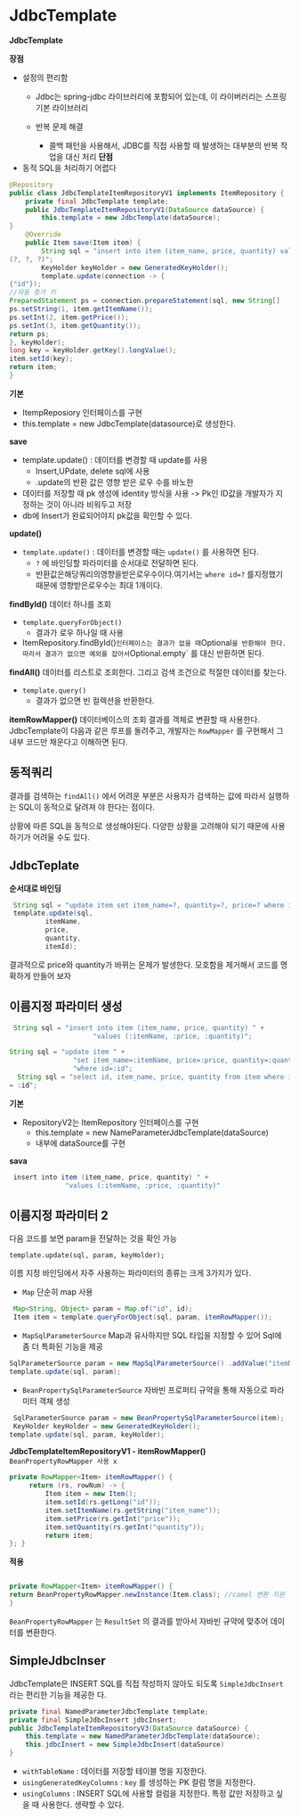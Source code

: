 # JdbcTemplate

**JdbcTemplate**

**장점**
* 설정의 편리함
    * Jdbc는 spring-jdbc 라이브러리에 포함되어 있는데, 이 라이버러리는 스프링 기본 라이브러리

    * 반복 문제 해결
        * 콜백 패턴을 사용해서, JDBC를 직접 사용할 때 발생하는 대부분의 반복 작업을 대신 처리
**단점**
* 동적 SQL을 처리하기 어렵다

~~~java
@Repository
public class JdbcTemplateItemRepositoryV1 implements ItemRepository {
    private final JdbcTemplate template;
    public JdbcTemplateItemRepositoryV1(DataSource dataSource) {
        this.template = new JdbcTemplate(dataSource);
}
    @Override
    public Item save(Item item) {
        String sql = "insert into item (item_name, price, quantity) values
(?, ?, ?)";
        KeyHolder keyHolder = new GeneratedKeyHolder();
        template.update(connection -> {
{"id"});
//자동 증가 키
PreparedStatement ps = connection.prepareStatement(sql, new String[]
ps.setString(1, item.getItemName());
ps.setInt(2, item.getPrice());
ps.setInt(3, item.getQuantity());
return ps;
}, keyHolder);
long key = keyHolder.getKey().longValue();
item.setId(key);
return item;
}
~~~

**기본**
* ItempReposiory 인터페이스를 구현
* this.template = new JdbcTemplate(datasource)로 생성한다.

**save**

* template.update() : 데이터를 변경할 때 update를 사용
    * Insert,UPdate, delete sql에 사용
    * .update의 반환 값은 영향 받은 로우 수를 바노한
* 데이터를 저장할 때 pk 생성에 identity 방식을 사용 -> Pk인 ID값을 개발자가 지정하는 것이 아니라 비워두고 저장
* db에 Insert가 완료되어야지 pk값을 확인할 수 있다.

**update()**
* `template.update()` : 데이터를 변경할 때는 `update()` 를 사용하면 된다.
    * `?` 에 바인딩할 파라미터를 순서대로 전달하면 된다.
    * 반환값은해당쿼리의영향을받은로우수이다.여기서는 `where id=?` 를지정했기때문에 영향받은로우수는 최대 1개이다.

**findById()**
데이터 하나를 조회
* `template.queryForObject()`
    * 결과가 로우 하나일 때 사용
* ItemRepository.findById()` 인터페이스는 결과가 없을 때 `Optional` 을 반환해야 한다. 따라서 결과가
없으면 예외를 잡아서 `Optional.empty` 를 대신 반환하면 된다.


**findAll()**
데이터를 리스트로 조회한다. 그리고 검색 조건으로 적절한 데이터를 찾는다.

* `template.query()`
    * 결과가 없으면 빈 컬렉션을 반환한다.

**itemRowMapper()**
데이터베이스의 조회 결과를 객체로 변환할 때 사용한다.
JdbcTemplate이 다음과 같은 루프를 돌려주고, 개발자는 `RowMapper` 를 구현해서 그 내부 코드만 채운다고 이해하면 된다.

## 동적쿼리

결과를 검색하는 `findAll()` 에서 어려운 부분은 사용자가 검색하는 값에 따라서 실행하는 SQL이 동적으로 달려져 야 한다는 점이다.

상황에 따른 SQL을 동적으로 생성해야된다. 다양한 상황을 고려해야 되기 때문에 사용하기가 어려울 수도 있다.

## JdbcTeplate

**순서대로 바인딩**
~~~java
 String sql = "update item set item_name=?, quantity=?, price=? where id=?";
 template.update(sql,
         itemName,
         price,
         quantity,
         itemId);
~~~
결과적으로 price와 quantity가 바뀌는 문제가 발생한다. 모호함을 제거해서 코드를 명확하게 만들어 보자

## 이름지정 파라미터 생성
~~~java
 String sql = "insert into item (item_name, price, quantity) " +
                     "values (:itemName, :price, :quantity)";

String sql = "update item " +
                "set item_name=:itemName, price=:price, quantity=:quantity " +
                "where id=:id";
  String sql = "select id, item_name, price, quantity from item where id
= :id";
~~~

**기본**
* RepositoryV2는 ItemRepository 인터페이스를 구현
    * this.template = new NameParameterJdbcTemplate(dataSource)
    * 내부에 dataSource를 구현


**sava**
~~~java
 insert into item (item_name, price, quantity) " +
              "values (:itemName, :price, :quantity)"
~~~

## 이름지정 파라미터 2
다음 코드를 보면 param을 전달하는 것을 확인 가능

`template.update(sql, param, keyHolder);`

이름 지정 바인딩에서 자주 사용하는 파라미터의 종류는 크게 3가지가 있다.
* `Map`
단순히 map 사용
~~~java
 Map<String, Object> param = Map.of("id", id);
 Item item = template.queryForObject(sql, param, itemRowMapper());
~~~
* `MapSqlParameterSource` 
Map과 유사하지만 SQL 타입을 지정할 수 있어 Sql에 좀 더 특화된 기능을 제공
~~~java
SqlParameterSource param = new MapSqlParameterSource() .addValue("itemName", updateParam.getItemName()) .addValue("price", updateParam.getPrice()) .addValue("quantity", updateParam.getQuantity()) .addValue("id", itemId); //이 부분이 별도로 필요하다.
template.update(sql, param);
~~~
* `BeanPropertySqlParameterSource`
자바빈 프로퍼티 규약을 통해 자동으로 파라미터 객체 생성
~~~java
 SqlParameterSource param = new BeanPropertySqlParameterSource(item);
 KeyHolder keyHolder = new GeneratedKeyHolder();
template.update(sql, param, keyHolder);
~~~


**JdbcTemplateItemRepositoryV1 - itemRowMapper()**
`BeanPropertyRowMapper 사용 x`


~~~java
private RowMapper<Item> itemRowMapper() {
     return (rs, rowNum) -> {
         Item item = new Item();
         item.setId(rs.getLong("id"));
         item.setItemName(rs.getString("item_name"));
         item.setPrice(rs.getInt("price"));
         item.setQuantity(rs.getInt("quantity"));
         return item;
}; }
~~~

**적용**

~~~java

private RowMapper<Item> itemRowMapper() {
return BeanPropertyRowMapper.newInstance(Item.class); //camel 변환 지원
}
~~~
`BeanPropertyRowMapper` 는 `ResultSet` 의 결과를 받아서 자바빈 규약에 맞추어 데이터를 변환한다.

## SimpleJdbcInser

JdbcTemplate은 INSERT SQL를 직접 작성하지 않아도 되도록 `SimpleJdbcInsert` 라는 편리한 기능을 제공한 다.

~~~java
private final NamedParameterJdbcTemplate template;
private final SimpleJdbcInsert jdbcInsert;
public JdbcTemplateItemRepositoryV3(DataSource dataSource) {
    this.template = new NamedParameterJdbcTemplate(dataSource);
    this.jdbcInsert = new SimpleJdbcInsert(dataSource)
}
~~~
* `withTableName` : 데이터를 저장할 테이블 명을 지정한다.
* `usingGeneratedKeyColumns` : `key` 를 생성하는 PK 컬럼 명을 지정한다.
* `usingColumns` : INSERT SQL에 사용할 컬럼을 지정한다. 특정 값만 저장하고 싶을 때 사용한다. 생략할 수
있다.